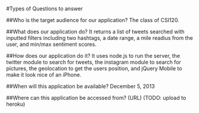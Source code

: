#Types of Questions to answer

##Who is the target audience for our application?
The class of CSI120.

##What does our application do?
It returns a list of tweets searched with inputted filters including two hashtags, a date range, a mile readius from the user, and min/max sentiment scores.

##How does our application do it?
It uses node.js to run the server, the twitter module to search for tweets, the instagram module to search for pictures, the geolocation to get the users position, and jQuery Mobile to make it look nice of an iPhone.

##When will this application be available?
December 5, 2013

##Where can this application be accessed from? (URL)
(TODO: upload to heroku)
